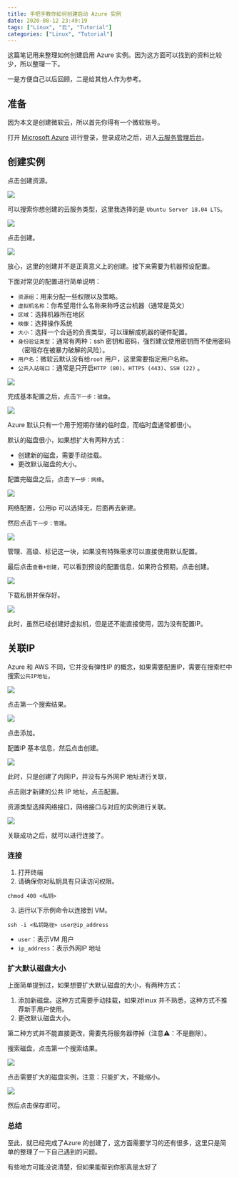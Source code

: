 ```yaml
---
title: 手把手教你如何创建启动 Azure 实例
date: 2020-08-12 23:49:19
tags: ["Linux", "云", "Tutorial"]
categories: ["Linux", "Tutorial"]
---
```


这篇笔记用来整理如何创建启用 Azure 实例。因为这方面可以找到的资料比较少，所以整理一下。

一是方便自己以后回顾，二是给其他人作为参考。

<!-- more -->

## 准备
因为本文是创建微软云，所以首先你得有一个微软账号。

打开 [Microsoft Azure](https://azure.microsoft.com/zh-cn/) 进行登录，登录成功之后，进入[云服务管理后台](https://portal.azure.com/#home)。

## 创建实例

点击创建资源。

![](https://cdn.jsdelivr.net/gh/0xAiKang/CDN/blog/images/20200812135350.png)

可以搜索你想创建的云服务类型，这里我选择的是 `Ubuntu Server 18.04 LTS`。

![](https://cdn.jsdelivr.net/gh/0xAiKang/CDN/blog/images/20200812135625.png)

点击创建。

![](https://cdn.jsdelivr.net/gh/0xAiKang/CDN/blog/images/20200812135731.png)

放心，这里的创建并不是正真意义上的创建。接下来需要为机器预设配置。

下面对常见的配置进行简单说明：
* `资源组`：用来分配一些权限以及策略。
* `虚拟机名称`：你希望用什么名称来称呼这台机器（通常是英文）
* `区域`：选择机器所在地区
* `映像`：选择操作系统
* `大小`：选择一个合适的负责类型，可以理解成机器的硬件配置。
* `身份验证类型`：通常有两种：ssh 密钥和密码，强烈建议使用密钥而不使用密码（密哦存在被暴力破解的风险）。
* `用户名`：微软云默认没有给`root` 用户，这里需要指定用户名称。
* `公共入站端口`：通常是只开启`HTTP (80)`、`HTTPS (443)`、`SSH (22)` 。

![](https://cdn.jsdelivr.net/gh/0xAiKang/CDN/blog/images/20200812141205.png)

完成基本配置之后，点击`下一步：磁盘`。

![](https://cdn.jsdelivr.net/gh/0xAiKang/CDN/blog/images/20200812141834.png)

Azure 默认只有一个用于短期存储的临时盘，而临时盘通常都很小。

默认的磁盘很小，如果想扩大有两种方式：
* 创建新的磁盘，需要手动挂载。
* 更改默认磁盘的大小。

配置完磁盘之后，点击`下一步：网络`。

![](https://cdn.jsdelivr.net/gh/0xAiKang/CDN/blog/images/20200812142034.png)

网络配置，公用ip 可以选择无，后面再去新建。

然后点击`下一步：管理`。

![](https://cdn.jsdelivr.net/gh/0xAiKang/CDN/blog/images/20200812142317.png)

管理、高级、标记这一块，如果没有特殊需求可以直接使用默认配置。

最后点击`查看+创建`，可以看到预设的配置信息，如果符合预期，点击创建。

![](https://cdn.jsdelivr.net/gh/0xAiKang/CDN/blog/images/20200812142806.png)

下载私钥并保存好。

![](https://cdn.jsdelivr.net/gh/0xAiKang/CDN/blog/images/20200812152220.png)

此时，虽然已经创建好虚拟机，但是还不能直接使用，因为没有配置IP。

## 关联IP
Azure 和 AWS 不同，它并没有弹性IP 的概念，如果需要配置IP，需要在搜索栏中搜索`公共IP地址`，

![](https://cdn.jsdelivr.net/gh/0xAiKang/CDN/blog/images/20200812143323.png)

点击第一个搜索结果。

![](https://cdn.jsdelivr.net/gh/0xAiKang/CDN/blog/images/20200812143437.png)

点击添加。

配置IP 基本信息，然后点击创建。

![](https://cdn.jsdelivr.net/gh/0xAiKang/CDN/blog/images/20200812143641.png)

此时，只是创建了内网IP，并没有与外网IP 地址进行关联，

点击刚才新建的公共 IP 地址，点击配置。

资源类型选择网络接口，网络接口与对应的实例进行关联。

![](https://cdn.jsdelivr.net/gh/0xAiKang/CDN/blog/images/20200812153504.png)

关联成功之后，就可以进行连接了。

### 连接
1. 打开终端
2. 请确保你对私钥具有只读访问权限。

```
chmod 400 <私钥>
```
3. 运行以下示例命令以连接到 VM。

```
ssh -i <私钥路径> user@ip_address
```
* `user`：表示VM 用户
* `ip_address`：表示外网IP 地址

### 扩大默认磁盘大小
上面简单提到过，如果想要扩大默认磁盘的大小，有两种方式：
1. 添加新磁盘。这种方式需要手动挂载，如果对linux 并不熟悉，这种方式不推荐新手用户使用。
2. 更改默认磁盘大小。

第二种方式并不能直接更改，需要先将服务器停掉（注意⚠️：不是删除）。

搜索磁盘，点击第一个搜索结果。

![](https://cdn.jsdelivr.net/gh/0xAiKang/CDN/blog/images/20200812145110.png)

点击需要扩大的磁盘实例，注意：只能扩大，不能缩小。

![](https://cdn.jsdelivr.net/gh/0xAiKang/CDN/blog/images/20200812145326.png)

然后点击保存即可。

### 总结
至此，就已经完成了Azure 的创建了，这方面需要学习的还有很多，这里只是简单的整理了一下自己遇到的问题。

有些地方可能没说清楚，但如果能帮到你那真是太好了
